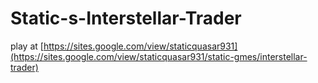 # Static-s-Interstellar-Trader
 play at [https://sites.google.com/view/staticquasar931](https://sites.google.com/view/staticquasar931/static-gmes/interstellar-trader)
